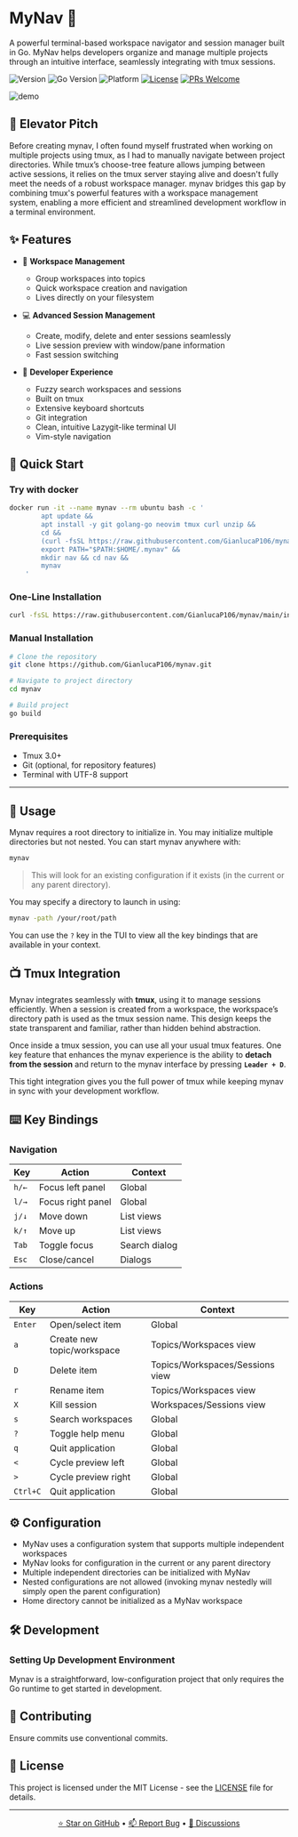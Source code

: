 # MyNav 🧭

A powerful terminal-based workspace navigator and session manager built in Go. MyNav helps developers organize and manage multiple projects through an intuitive interface, seamlessly integrating with tmux sessions.

![Version](https://img.shields.io/badge/version-v2.1.1-blue)
![Go Version](https://img.shields.io/badge/go-1.22.3+-00ADD8?logo=go)
![Platform](https://img.shields.io/badge/platform-macOS%20%7C%20Linux-lightgrey)
[![License](https://img.shields.io/badge/license-MIT-green.svg)](LICENSE)
[![PRs Welcome](https://img.shields.io/badge/PRs-welcome-brightgreen.svg)](CONTRIBUTING.md)

![demo](https://github.com/user-attachments/assets/c2482080-6c1d-4fda-a3d5-e0ae6d8a916b)

## 🎤 Elevator Pitch

Before creating mynav, I often found myself frustrated when working on multiple projects using tmux, as I had to manually navigate between project directories. While tmux’s choose-tree feature allows jumping between active sessions, it relies on the tmux server staying alive and doesn't fully meet the needs of a robust workspace manager. mynav bridges this gap by combining tmux's powerful features with a workspace management system, enabling a more efficient and streamlined development workflow in a terminal environment.

## ✨ Features

- 📁 **Workspace Management**
  - Group workspaces into topics
  - Quick workspace creation and navigation
  - Lives directly on your filesystem

- 💻 **Advanced Session Management**
  - Create, modify, delete and enter sessions seamlessly
  - Live session preview with window/pane information
  - Fast session switching

- 🔧 **Developer Experience**
  - Fuzzy search workspaces and sessions
  - Built on tmux
  - Extensive keyboard shortcuts
  - Git integration
  - Clean, intuitive Lazygit-like terminal UI
  - Vim-style navigation

## 🚀 Quick Start

### Try with docker

```bash
docker run -it --name mynav --rm ubuntu bash -c '
        apt update &&
        apt install -y git golang-go neovim tmux curl unzip &&
        cd &&
        (curl -fsSL https://raw.githubusercontent.com/GianlucaP106/mynav/main/install.bash | bash) &&
        export PATH="$PATH:$HOME/.mynav" &&
        mkdir nav && cd nav &&
        mynav
    '
```

### One-Line Installation

```bash
curl -fsSL https://raw.githubusercontent.com/GianlucaP106/mynav/main/install.bash | bash
```

### Manual Installation

```bash
# Clone the repository
git clone https://github.com/GianlucaP106/mynav.git

# Navigate to project directory
cd mynav

# Build project
go build
```

### Prerequisites

- Tmux 3.0+
- Git (optional, for repository features)
- Terminal with UTF-8 support

---

## 📖 Usage

Mynav requires a root directory to initialize in. You may initialize multiple directories but not nested. You can start mynav anywhere with:

```bash
mynav
```

> This will look for an existing configuration if it exists (in the current or any parent directory).

You may specify a directory to launch in using:

```bash
mynav -path /your/root/path
```

You can use the `?` key in the TUI to view all the key bindings that are available in your context.

## 📺 Tmux Integration

Mynav integrates seamlessly with **tmux**, using it to manage sessions efficiently. When a session is created from a workspace, the workspace’s directory path is used as the tmux session name. This design keeps the state transparent and familiar, rather than hidden behind abstraction.

Once inside a tmux session, you can use all your usual tmux features. One key feature that enhances the mynav experience is the ability to **detach from the session** and return to the mynav interface by pressing **`Leader + D`**.

This tight integration gives you the full power of tmux while keeping mynav in sync with your development workflow.

## ⌨️ Key Bindings

### Navigation

| Key | Action | Context |
|-----|--------|---------|
| `h/←` | Focus left panel | Global |
| `l/→` | Focus right panel | Global |
| `j/↓` | Move down | List views |
| `k/↑` | Move up | List views |
| `Tab` | Toggle focus | Search dialog |
| `Esc` | Close/cancel | Dialogs |

### Actions

| Key | Action | Context |
|-----|--------|---------|
| `Enter` | Open/select item | Global |
| `a` | Create new topic/workspace | Topics/Workspaces view |
| `D` | Delete item | Topics/Workspaces/Sessions view |
| `r` | Rename item | Topics/Workspaces view |
| `X` | Kill session | Workspaces/Sessions view |
| `s` | Search workspaces | Global |
| `?` | Toggle help menu | Global |
| `q` | Quit application | Global |
| `<` | Cycle preview left | Global |
| `>` | Cycle preview right | Global |
| `Ctrl+C` | Quit application | Global |

## ⚙️ Configuration

- MyNav uses a configuration system that supports multiple independent workspaces
- MyNav looks for configuration in the current or any parent directory
- Multiple independent directories can be initialized with MyNav
- Nested configurations are not allowed (invoking mynav nestedly will simply open the parent configuration)
- Home directory cannot be initialized as a MyNav workspace

## 🛠️ Development

### Setting Up Development Environment

Mynav is a straightforward, low-configuration project that only requires the Go runtime to get started in development.

## 🤝 Contributing

Ensure commits use conventional commits.

## 📝 License

This project is licensed under the MIT License - see the [LICENSE](LICENSE) file for details.

---

<p align="center">
  <a href="https://github.com/GianlucaP106/mynav/stargazers">⭐ Star on GitHub</a> •
  <a href="https://github.com/GianlucaP106/mynav/issues">📫 Report Bug</a> •
  <a href="https://github.com/GianlucaP106/mynav/discussions">💬 Discussions</a>
</p>
